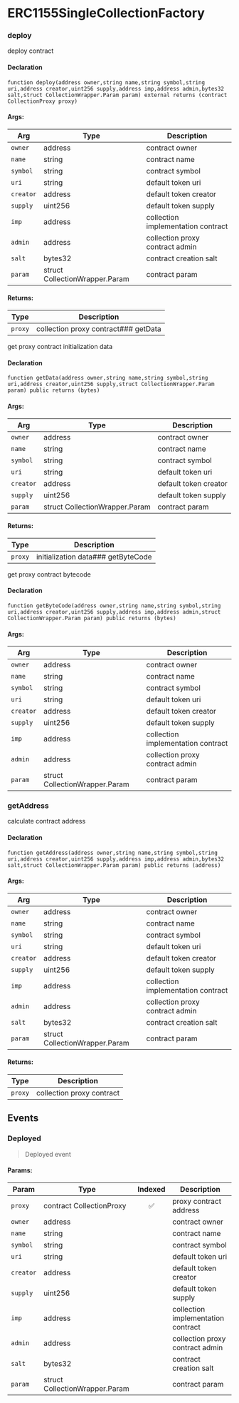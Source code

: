 # ERC1155SingleCollectionFactory

### deploy

deploy contract

#### Declaration
```
function deploy(address owner,string name,string symbol,string uri,address creator,uint256 supply,address imp,address admin,bytes32 salt,struct CollectionWrapper.Param param) external returns (contract CollectionProxy proxy)
```
#### Args:
| Arg | Type | Description |
| --- | --- | --- |
|`owner` | address | contract owner
|`name` | string | contract name
|`symbol` | string | contract symbol
|`uri` | string | default token uri
|`creator` | address | default token creator
|`supply` | uint256 | default token supply
|`imp` | address | collection implementation contract
|`admin` | address | collection proxy contract admin
|`salt` | bytes32 | contract creation salt
|`param` | struct CollectionWrapper.Param | contract param

#### Returns:
| Type | Description |
| --- | --- |
|`proxy` | collection proxy contract### getData

get proxy contract initialization data

#### Declaration
```
function getData(address owner,string name,string symbol,string uri,address creator,uint256 supply,struct CollectionWrapper.Param param) public returns (bytes)
```
#### Args:
| Arg | Type | Description |
| --- | --- | --- |
|`owner` | address | contract owner
|`name` | string | contract name
|`symbol` | string | contract symbol
|`uri` | string | default token uri
|`creator` | address | default token creator
|`supply` | uint256 | default token supply
|`param` | struct CollectionWrapper.Param | contract param

#### Returns:
| Type | Description |
| --- | --- |
|`proxy` | initialization data### getByteCode

get proxy contract bytecode

#### Declaration
```
function getByteCode(address owner,string name,string symbol,string uri,address creator,uint256 supply,address imp,address admin,struct CollectionWrapper.Param param) public returns (bytes)
```
#### Args:
| Arg | Type | Description |
| --- | --- | --- |
|`owner` | address | contract owner
|`name` | string | contract name
|`symbol` | string | contract symbol
|`uri` | string | default token uri
|`creator` | address | default token creator
|`supply` | uint256 | default token supply
|`imp` | address | collection implementation contract
|`admin` | address | collection proxy contract admin
|`param` | struct CollectionWrapper.Param | contract param

### getAddress

calculate contract address

#### Declaration
```
function getAddress(address owner,string name,string symbol,string uri,address creator,uint256 supply,address imp,address admin,bytes32 salt,struct CollectionWrapper.Param param) public returns (address)
```
#### Args:
| Arg | Type | Description |
| --- | --- | --- |
|`owner` | address | contract owner
|`name` | string | contract name
|`symbol` | string | contract symbol
|`uri` | string | default token uri
|`creator` | address | default token creator
|`supply` | uint256 | default token supply
|`imp` | address | collection implementation contract
|`admin` | address | collection proxy contract admin
|`salt` | bytes32 | contract creation salt
|`param` | struct CollectionWrapper.Param | contract param

#### Returns:
| Type | Description |
| --- | --- |
|`proxy` | collection proxy contract
## Events

### Deployed

> Deployed event

#### Params:
| Param | Type | Indexed | Description |
| --- | --- | :---: | --- |
|`proxy` | contract CollectionProxy | :white_check_mark: | proxy contract address
|`owner` | address |  | contract owner
|`name` | string |  | contract name
|`symbol` | string |  | contract symbol
|`uri` | string |  | default token uri
|`creator` | address |  | default token creator
|`supply` | uint256 |  | default token supply
|`imp` | address |  | collection implementation contract
|`admin` | address |  | collection proxy contract admin
|`salt` | bytes32 |  | contract creation salt
|`param` | struct CollectionWrapper.Param |  | contract param